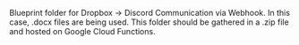 Blueprint folder for Dropbox -> Discord Communication via Webhook. In this case, .docx files are being used.
This folder should be gathered in a .zip file and hosted on Google Cloud Functions.
